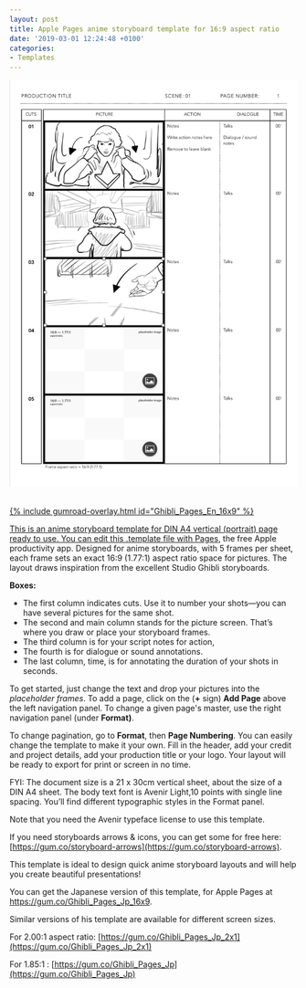 ```yaml
---
layout: post
title: Apple Pages anime storyboard template for 16:9 aspect ratio
date: '2019-03-01 12:24:48 +0100'
categories:
- Templates
---
```

<a href="https://gum.co/Ghibli_Pages_En_16x9"><img src="/images/Apple_Pages_Anime_Storyboard_Template_16x9_A4_vertical_sample.png"/><br/><br/>

{% include gumroad-overlay.html id="Ghibli_Pages_En_16x9" %}

This is an anime storyboard template for DIN A4 vertical (portrait) page ready to use. You can edit this .template file with [Pages](https://www.apple.com/pages/), the free Apple productivity app. Designed for anime storyboards, with 5 frames per sheet, each frame sets an exact 16:9 (1.77:1) aspect ratio space for pictures. The layout draws inspiration from the excellent Studio Ghibli storyboards.

**Boxes:**

- The first column indicates cuts. Use it to number your shots—you can have several pictures for the same shot.
- The second and main column stands for the picture screen. That’s where you draw or place your storyboard frames.
- The third column is for your script notes for action,
- The fourth is for dialogue or sound annotations.
- The last column, time, is for annotating the duration of your shots in seconds.


To get started, just change the text and drop your pictures into the *placeholder frames*. To add a page, click on the (**+** sign) **Add Page** above the left navigation panel. To change a given page's master, use the right navigation panel (under **Format)**.

To change pagination, go to **Format**, then **Page Numbering**. You can easily change the template to make it your own. Fill in the header, add your credit and project details, add your production title or your logo. Your layout will be ready to export for print or screen in no time.

FYI: The document size is a 21 x 30cm vertical sheet, about the size of a DIN A4 sheet. The body text font is Avenir Light,10 points with single line spacing. You’ll find different typographic styles in the Format panel.

Note that you need the Avenir typeface license to use this template.

If you need storyboards arrows & icons, you can get some for free here: [https://gum.co/storyboard-arrows](https://gum.co/storyboard-arrows).

This template is ideal to design quick anime storyboard layouts and will help you create beautiful presentations!

You can get the Japanese version of this template, for Apple Pages at https://gum.co/Ghibli_Pages_Jp_16x9.

Similar versions of his template are available for different screen sizes.

For 2.00:1 aspect ratio: [https://gum.co/Ghibli_Pages_Jp_2x1](https://gum.co/Ghibli_Pages_Jp_2x1)

For 1.85:1 : [https://gum.co/Ghibli_Pages_Jp](https://gum.co/Ghibli_Pages_Jp)
